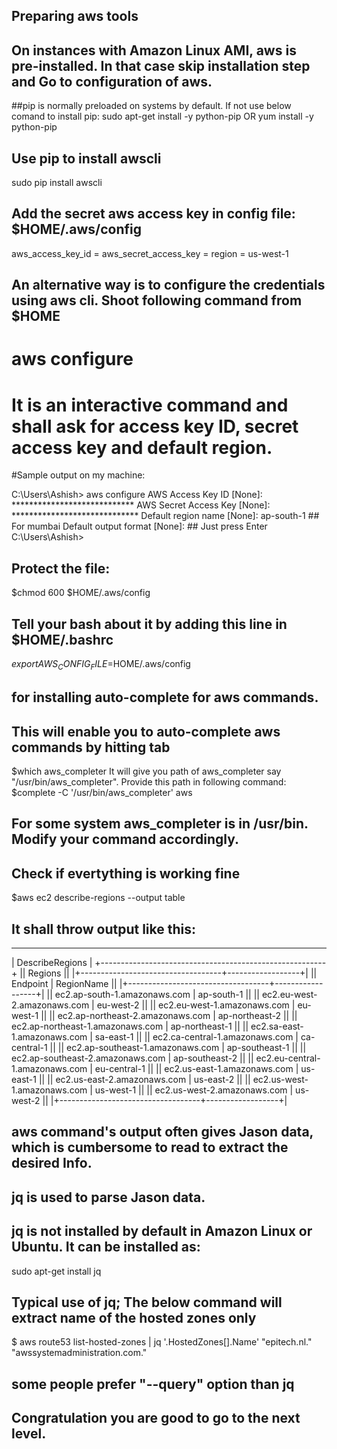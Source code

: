 ## Preparing aws tools

## On instances with Amazon Linux AMI, aws is pre-installed. In that case skip installation step and Go to configuration of aws.  
##pip is normally preloaded on systems by default. If not use below comand to install pip:
 sudo apt-get install -y python-pip 
 OR
 yum install -y python-pip
 
 ## Use pip to install awscli
 sudo pip install awscli
 
 
## Add the secret aws access key in config file: $HOME/.aws/config 
aws_access_key_id = <access key id>
aws_secret_access_key = <secret access key>
region = us-west-1

## An alternative way is to configure the credentials using aws cli. Shoot following command from $HOME
# aws configure
# It is an interactive command and shall ask for access key ID, secret access key and default region.
#Sample output on my machine:

C:\Users\Ashish> aws configure
AWS Access Key ID [None]: ****************************
AWS Secret Access Key [None]: *****************************
Default region name [None]: ap-south-1   ## For mumbai
Default output format [None]:           ## Just press Enter
C:\Users\Ashish>

## Protect the file:
$chmod 600 $HOME/.aws/config

## Tell your bash about it by adding this line in $HOME/.bashrc
$export AWS_CONFIG_FILE=$HOME/.aws/config

## for installing auto-complete for aws commands. 
## This will enable you to auto-complete aws commands by hitting tab
$which aws_completer
It will give you path of aws_completer say "/usr/bin/aws_completer". Provide this path in following command:
$complete -C '/usr/bin/aws_completer' aws
## For some system aws_completer is in /usr/bin. Modify your command accordingly.

## Check if evertything is working fine
$aws ec2 describe-regions --output table
## It shall throw output like this:
----------------------------------------------------------
|                     DescribeRegions                    |
+--------------------------------------------------------+
||                        Regions                       ||
|+-----------------------------------+------------------+|
||             Endpoint              |   RegionName     ||
|+-----------------------------------+------------------+|
||  ec2.ap-south-1.amazonaws.com     |  ap-south-1      ||
||  ec2.eu-west-2.amazonaws.com      |  eu-west-2       ||
||  ec2.eu-west-1.amazonaws.com      |  eu-west-1       ||
||  ec2.ap-northeast-2.amazonaws.com |  ap-northeast-2  ||
||  ec2.ap-northeast-1.amazonaws.com |  ap-northeast-1  ||
||  ec2.sa-east-1.amazonaws.com      |  sa-east-1       ||
||  ec2.ca-central-1.amazonaws.com   |  ca-central-1    ||
||  ec2.ap-southeast-1.amazonaws.com |  ap-southeast-1  ||
||  ec2.ap-southeast-2.amazonaws.com |  ap-southeast-2  ||
||  ec2.eu-central-1.amazonaws.com   |  eu-central-1    ||
||  ec2.us-east-1.amazonaws.com      |  us-east-1       ||
||  ec2.us-east-2.amazonaws.com      |  us-east-2       ||
||  ec2.us-west-1.amazonaws.com      |  us-west-1       ||
||  ec2.us-west-2.amazonaws.com      |  us-west-2       ||
|+-----------------------------------+------------------+|

## aws command's output often gives Jason data, which is cumbersome to read to extract the desired Info.
 ## jq is used to parse Jason data.
 ## jq is not installed by default in Amazon Linux or Ubuntu. It can be installed as:
sudo apt-get install jq

## Typical use of jq; The below command will extract name of the hosted zones only
$ aws route53 list-hosted-zones | jq '.HostedZones[].Name'
"epitech.nl."
"awssystemadministration.com."
## some people prefer "--query" option than jq


## Congratulation you are good to go to the next level.


